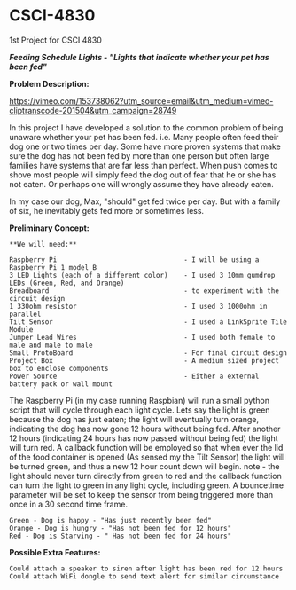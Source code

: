 # CSCI-4830
1st Project for CSCI 4830

**_Feeding Schedule Lights - "Lights that indicate whether your pet has been fed"_**

**Problem Description:**

https://vimeo.com/153738062?utm_source=email&utm_medium=vimeo-cliptranscode-201504&utm_campaign=28749

In this project I have developed a solution to the common problem of being unaware whether your pet has been fed.
i.e. Many people often feed their dog one or two times per day. Some have more proven systems that make sure the dog has not been fed by more than one person but often large families have systems that are far less than perfect. When push comes to shove most people will simply feed the dog out of fear that he or she has not eaten. Or perhaps one will wrongly assume they have already eaten.

In my case our dog, Max, "should" get fed twice per day. But with a family of six, he inevitably gets fed more or sometimes less. 

**Preliminary Concept:**

   	**We will need:**

    Raspberry Pi	 	                       	- I will be using a Raspberry Pi 1 model B 
    3 LED Lights (each of a different color) 	- I used 3 10mm gumdrop LEDs (Green, Red, and Orange) 
    Breadboard 	                              	- to experiment with the circuit design
    1 330ohm resistor 							- I used 3 1000ohm in parallel 
    Tilt Sensor 								- I used a LinkSprite Tile Module 
    Jumper Lead Wires 							- I used both female to male and male to male 
    Small ProtoBoard 							- For final circuit design 
    Project Box 								- A medium sized project box to enclose components 
    Power Source 								- Either a external battery pack or wall mount 
   
   The Raspberry Pi (in my case running Raspbian) will run a small python script that will cycle through each light cycle. Lets say the light is green because the dog 
   has just eaten; the light will eventually turn orange, indicating the dog has now gone 12 hours without being fed. After another 12 hours (indicating 24 hours has 
   now passed without being fed) the light will turn red. A callback function will be employed so that when ever the lid of the food container is opened (As sensed my
   the Tilt Sensor) the light will be turned green, and thus a new 12 hour count down will begin. note - the light should never turn directly from green to red and the 
   callback function can turn the light to green in any light cycle, including green. A bouncetime parameter will be set to keep the sensor from being triggered more than
   once in a 30 second time frame.
  
    Green - Dog is happy - "Has just recently been fed"
    Orange - Dog is hungry - "Has not been fed for 12 hours"
    Red - Dog is Starving - " Has not been fed for 24 hours"

**Possible Extra Features:**

    Could attach a speaker to siren after light has been red for 12 hours
    Could attach WiFi dongle to send text alert for similar circumstance
   
